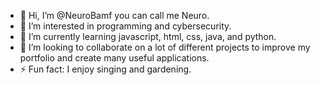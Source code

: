 - 👋 Hi, I’m @NeuroBamf you can call me Neuro.
- 👀 I’m interested in programming and cybersecurity.
- 🌱 I’m currently learning javascript, html, css, java, and python. 
- 💞️ I’m looking to collaborate on a lot of different projects to improve my portfolio and create many useful applications.
- ⚡ Fun fact: I enjoy singing and gardening.
